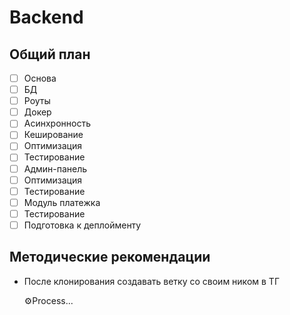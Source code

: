 # Backend
## Общий план
- [ ] Основа
- [ ] БД
- [ ] Роуты
- [ ] Докер
- [ ] Асинхронность
- [ ] Кеширование
- [ ] Оптимизация
- [ ] Тестирование
- [ ] Админ-панель
- [ ] Оптимизация
- [ ] Тестирование
- [ ] Модуль платежка
- [ ] Тестирование
- [ ] Подготовка к деплойменту

## Методические рекомендации
- После клонирования создавать ветку со своим ником в ТГ
  
  ⚙️Process...
